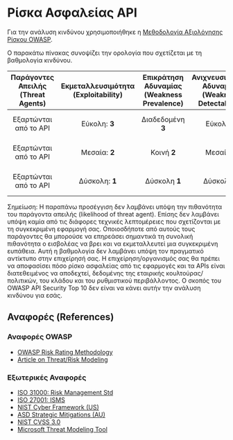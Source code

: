 # Ρίσκα Ασφαλείας API

Για την ανάλυση κινδύνου χρησιμοποιήθηκε η [Μεθοδολογία Αξιολόγησης Ρίσκου OWASP][1].

Ο παρακάτω πίνακας συνοψίζει την ορολογία που σχετίζεται με τη βαθμολογία κινδύνου.

| Παράγοντες Απειλής (Threat Agents) | Εκμεταλλευσιμότητα (Exploitability) | Επικράτηση Αδυναμίας (Weakness Prevalence) | Ανιχνευσιμότητα Αδυναμίας (Weakness Detectability) | Τεχνικός Αντίκτυπος (Technical Impact) | Επιχειρησιακές Επιπτώσεις (Business Impacts) |
| :-: | :-: | :-: | :-: | :-: | :-: |
| Εξαρτώνται από το API | Εύκολη: **3** | Διαδεδομένη **3** | Εύκολη **3** | Σοβαρός **3** | Εξαρτώνται από την επιχείρηση |
| Εξαρτώνται από το API | Μεσαία: **2** | Κοινή **2** | Μεσαία **2** | Μεσαίος **2** | Εξαρτώνται από την επιχείρηση |
| Εξαρτώνται από το API | Δύσκολη: **1** | Δύσκολη **1** | Δύσκολη **1** | Μικρός **1** | Εξαρτώνται από την επιχείρηση |

Σημείωση: Η παραπάνω προσέγγιση δεν λαμβάνει υπόψη την πιθανότητα του παράγοντα απειλής (likelihood of threat agent). Επίσης δεν λαμβάνει υπόψη καμία από τις διάφορες τεχνικές λεπτομέρειες που σχετίζονται με τη συγκεκριμένη εφαρμογή σας. Οποιοσδήποτε από αυτούς τους παράγοντες θα μπορούσε να επηρεάσει σημαντικά τη συνολική πιθανότητα ο εισβολέας να βρει και να εκμεταλλευτεί μια συγκεκριμένη ευπάθεια. Αυτή η βαθμολογία δεν λαμβάνει υπόψη τον πραγματικό αντίκτυπο στην επιχείρησή σας. Η επιχείρηση/οργανισμός σας θα πρέπει να αποφασίσει πόσο ρίσκο ασφαλείας από τις εφαρμογές και τα APIs είναι διατεθειμένος να αποδεχτεί, δεδομένης της εταιρικής κουλτούρας/πολιτικών, του κλάδου και του ρυθμιστικού περιβάλλοντος. Ο σκοπός του OWASP API Security Top 10 δεν είναι να κάνει αυτήν την ανάλυση κινδύνου για εσάς.

## Αναφορές (References)

### Αναφορές OWASP

* [OWASP Risk Rating Methodology][1]
* [Article on Threat/Risk Modeling][2]

### Εξωτερικές Αναφορές

* [ISO 31000: Risk Management Std][3]
* [ISO 27001: ISMS][4]
* [NIST Cyber Framework (US)][5]
* [ASD Strategic Mitigations (AU)][6]
* [NIST CVSS 3.0][7]
* [Microsoft Threat Modeling Tool][8]

[1]: https://www.owasp.org/index.php/OWASP_Risk_Rating_Methodology
[2]: https://www.owasp.org/index.php/Threat_Risk_Modeling
[3]: https://www.iso.org/iso-31000-risk-management.html
[4]: https://www.iso.org/isoiec-27001-information-security.html
[5]: https://www.nist.gov/cyberframework
[6]: https://www.asd.gov.au/infosec/mitigationstrategies.htm
[7]: https://nvd.nist.gov/vuln-metrics/cvss/v3-calculator
[8]: https://www.microsoft.com/en-us/download/details.aspx?id=49168
